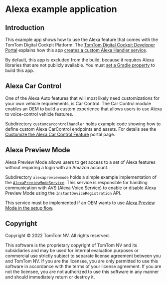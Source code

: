 # Alexa example application

## Introduction

This example app shows how to use the Alexa feature that comes with the TomTom Digital Cockpit
Platform. The
[TomTom Digital Cockpit Developer Portal](https://developer.tomtom.com/tomtom-digital-cockpit/documentation/introduction)
explains how this app
[creates a custom Alexa Handler service](https://developer.tomtom.com/tomtom-digital-cockpit/documentation/tutorials-and-examples/voice-personal-assistant/create-a-custom-alexa-handler-service#how-to-create-a-custom-alexa-handler-service).

By default, this app is excluded from the build, because it requires Alexa libraries that are not
publicly available. You must
[set a Gradle property](https://developer.tomtom.com/tomtom-digital-cockpit/documentation/tutorials-and-examples/voice-personal-assistant/create-a-custom-alexa-handler-service#example-app)
to build this app.

## Alexa Car Control

One of the Alexa Auto features that will most likely need customizations for your own vehicle
requirements, is Car Control. The Car Control module enables an OEM to build a custom experience that
allows users to use Alexa to voice-control vehicle features.

Subdirectory `customcarcontrolhandler` holds example code showing how to define custom Alexa
CarControl endpoints and assets. For details see the
[Customize the Alexa Car Control Feature](https://developer.tomtom.com/tomtom-digital-cockpit/documentation/tutorials-and-examples/voice-personal-assistant/customize-the-alexa-car-control-feature)
portal page.

## Alexa Preview Mode

Alexa Preview Mode allows users to get access to a set of Alexa features without requiring a login
with an Amazon account.

Subdirectory `alexapreviewmode` holds a simple example implementation of the 
[`AlexaPreviewModeService`](TTIVI_PLATFORM_API).
This service is responsible for handling communication with AVS (Alexa Voice Service) to enable or 
disable Alexa Preview Mode using the `InstantDeviceRegistration` API.

This service must be implemented if an OEM wants to use [Alexa Preview Mode in the setup flow](https://developer.amazon.com/en-US/docs/alexa/alexa-auto/setup.html).

## Copyright

Copyright © 2022 TomTom NV. All rights reserved.

This software is the proprietary copyright of TomTom NV and its subsidiaries and may be
used for internal evaluation purposes or commercial use strictly subject to separate
license agreement between you and TomTom NV. If you are the licensee, you are only permitted
to use this software in accordance with the terms of your license agreement. If you are
not the licensee, you are not authorized to use this software in any manner and should
immediately return or destroy it.
